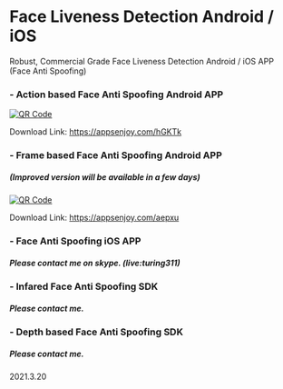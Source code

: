 # Face Liveness Detection Android / iOS
Robust, Commercial Grade Face Liveness Detection Android / iOS APP (Face Anti Spoofing)

### - Action based Face Anti Spoofing Android APP 
[![QR Code](https://chart.googleapis.com/chart?chs=150&cht=qr&chl=https://appsenjoy.com/hGKTk&choe=UTF-8&chld=|0)](https://appsenjoy.com/hGKTk)

Download Link: https://appsenjoy.com/hGKTk

### - Frame based Face Anti Spoofing Android APP
##### (Improved version will be available in a few days)
[![QR Code](https://chart.googleapis.com/chart?chs=150&cht=qr&chl=https://appsenjoy.com/aepxu&choe=UTF-8&chld=|0)](https://appsenjoy.com/aepxu)

Download Link: https://appsenjoy.com/aepxu

### - Face Anti Spoofing iOS APP
##### Please contact me on skype. (live:turing311)

### - Infared Face Anti Spoofing SDK
##### Please contact me.

### - Depth based Face Anti Spoofing SDK
##### Please contact me.


2021.3.20
